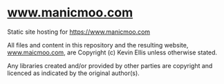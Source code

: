 # www.manicmoo.com

Static site hosting for https://www.manicmoo.com

All files and content in this repository and the resulting website, www.maicmoo.com, are Copyright (c) Kevin Ellis unless otherwise stated.

Any libraries created and/or provided by other parties are copyright and licenced as indicated by the original author(s).
